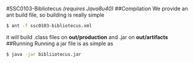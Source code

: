 #SSC0103-Bibliotecus
*(requires Java8u40)*
##Compilation
We provide an ant build file, so building is really simple
```sh
$ ant -f ssc0103-bibliotecus.xml
```
it will build .class files on **out/production**  and .jar on **out/artifacts**
##Running
Running a jar file is as simple as
```sh
$ java -jar bibliiotecus.jar
```
